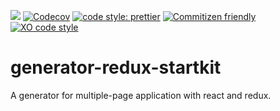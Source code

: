 
[![](https://img.shields.io/travis/feflow/generator-redux-startkit.svg)](https://travis-ci.com/feflow/generator-redux-startkit)
[![Codecov](https://img.shields.io/codecov/c/github/feflow/generator-redux-startkit/master.svg?style=flat-square)](https://codecov.io/gh/feflow/generator-redux-startkit/branch/master)
[![code style: prettier](https://img.shields.io/badge/code_style-prettier-ff69b4.svg?style=flat-square)](https://github.com/prettier/prettier)
[![Commitizen friendly](https://img.shields.io/badge/commitizen-friendly-brightgreen.svg)](http://commitizen.github.io/cz-cli/)
[![XO code style](https://img.shields.io/badge/code_style-XO-5ed9c7.svg)](https://github.com/xojs/xo)

# generator-redux-startkit
A generator for multiple-page application with react and redux.
